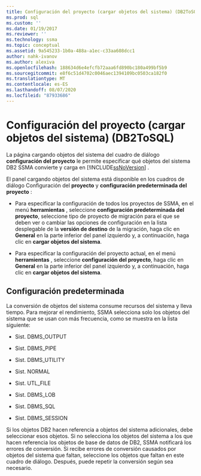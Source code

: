```yaml
---
title: Configuración del proyecto (cargar objetos del sistema) (DB2ToSQL) | Microsoft Docs
ms.prod: sql
ms.custom: ''
ms.date: 01/19/2017
ms.reviewer: ''
ms.technology: ssma
ms.topic: conceptual
ms.assetid: 9a545233-1b0a-488a-a1ec-c33aa608dcc1
author: nahk-ivanov
ms.author: alexiva
ms.openlocfilehash: 188634d6e4efcfb72aaa6fd890bc180a499bf5b9
ms.sourcegitcommit: e8f6c51d4702c0046aec1394109bc0503ca182f0
ms.translationtype: MT
ms.contentlocale: es-ES
ms.lasthandoff: 08/07/2020
ms.locfileid: "87933686"
---
```

# <a name="project-settingsloading-system-objects-db2tosql"></a>Configuración del proyecto (cargar objetos del sistema) (DB2ToSQL)
La página cargando objetos del sistema del cuadro de diálogo **configuración del proyecto** le permite especificar qué objetos del sistema DB2 SSMA convierte y carga en [!INCLUDE[ssNoVersion](../../includes/ssnoversion-md.md)] .  
  
El panel cargando objetos del sistema está disponible en los cuadros de diálogo Configuración del **proyecto** y **configuración predeterminada del proyecto** :  
  
-   Para especificar la configuración de todos los proyectos de SSMA, en el menú **herramientas** , seleccione **configuración predeterminada del proyecto**, seleccione tipo de proyecto de migración para el que se deben ver o cambiar las opciones de configuración en la lista desplegable de la **versión de destino** de la migración, haga clic en **General** en la parte inferior del panel izquierdo y, a continuación, haga clic en **cargar objetos del sistema**.  
  
-   Para especificar la configuración del proyecto actual, en el menú **herramientas** , seleccione **configuración del proyecto**, haga clic en **General** en la parte inferior del panel izquierdo y, a continuación, haga clic en **cargar objetos del sistema**.  
  
## <a name="default-settings"></a>Configuración predeterminada  
La conversión de objetos del sistema consume recursos del sistema y lleva tiempo. Para mejorar el rendimiento, SSMA selecciona solo los objetos del sistema que se usan con más frecuencia, como se muestra en la lista siguiente:  
  
-   Sist. DBMS_OUTPUT  
  
-   Sist. DBMS_PIPE  
  
-   Sist. DBMS_UTILITY  
  
-   Sist. NORMAL  
  
-   Sist. UTL_FILE  
  
-   Sist. DBMS_LOB  
  
-   Sist. DBMS_SQL  
  
-   Sist. DBMS_SESSION  
  
Si los objetos DB2 hacen referencia a objetos del sistema adicionales, debe seleccionar esos objetos. Si no selecciona los objetos del sistema a los que hacen referencia los objetos de base de datos de DB2, SSMA notificará los errores de conversión. Si recibe errores de conversión causados por objetos del sistema que faltan, seleccione los objetos que faltan en este cuadro de diálogo. Después, puede repetir la conversión según sea necesario.  
  
